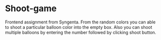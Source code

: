 # Shoot-game

Frontend assignment from Syngenta. From the random colors you can able to shoot a particular balloon color into the empty box. Also you can shoot multiple balloons by entering the number followed by clicking shoot button.
